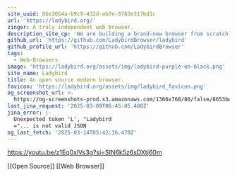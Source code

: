 ```yaml
---
site_uuid: 86e3054a-b9c9-432d-ab7e-9783e317bd1c
url: 'https://ladybird.org/'
zinger: A truly independent web browser.
description_site_cp: 'We are building a brand-new browser from scratch, backed by a non-profit.'
github_url: 'https://github.com/LadybirdBrowser/ladybird'
github_profile_url: 'https://github.com/LadybirdBrowser'
tags:
  - Web-Browsers
image: 'https://ladybird.org/assets/img/ladybird-purple-on-black.png'
site_name: Ladybird
title: An open source modern browser.
favicon: 'https://ladybird.org/assets/img/ladybird_favicon.png'
og_screenshot_url: >-
  https://og-screenshots-prod.s3.amazonaws.com/1366x768/80/false/8653be1cd285d2660652db0e8fc6986b4101f77f6a1efca1f16701e6d430e4ac.jpeg
last_jina_request: '2025-03-09T06:45:05.408Z'
jina_error: |-
  Unexpected token 'L', "Ladybird
  ="... is not valid JSON
og_last_fetch: '2025-03-14T05:42:16.470Z'
---
```


https://youtu.be/z1Eq0xlVs3g?si=SIN6k5z6sDXtj60m

[[Open Source]] [[Web Browser]]
